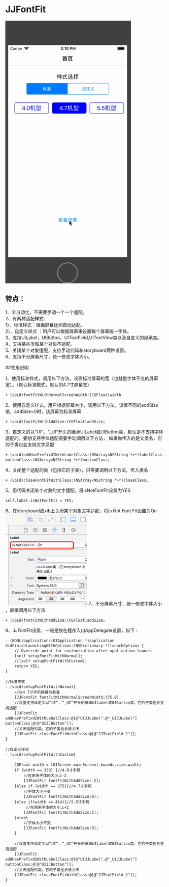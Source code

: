 # JJFontFit 
![image](https://github.com/04zhujunjie/JJFontFit/blob/master/Screenshot/JJFontFit.gif) 
## 特点：  
1、全自动化，不需要手动一个一个适配。  
2、有两种适配样式:  
              1）、标准样式：根据屏幕比例自动适配。     
              2）、自定义样式 ：用户可以根据屏幕来设置每个屏幕统一字体。    
3、支持UILabel，UIButton，UITextField,UITextView类以及自定义的继承类。    
4、支持某些类和某个对象不适配。     
5、关闭某个对象适配，支持手动代码和storyboard两种设置。      
6、支持不分屏幕尺寸，统一修改字体大小。     

##使用说明

1、使用标准样式，调用以下方法，设置标准屏幕的宽（也就是字体不变的屏幕宽）。（默认标准模式，默认的4.7寸屏幕宽）
```
+ (void)fontFitWithNormalScreenWidth:(CGFloat)width
```
2、使用自定义样式，用户根据屏幕大小，调用以下方法，设置不同的addSize值，addSize=0时，该屏幕为标准屏幕 
```
+ (void)fontFitWithAddSize:(CGFloat)addSize;
```
3、自定义的以“UI”、“_UI”开头的继承UILabel或UIButton类，默认是不支持字体适配的，要想支持字体适配需要手动调用以下方法，
如果你传入的是父类名，它的子类也会支持文字适配
```
+ (void)addHasPrefixUIWithLabelClass:(NSArray<NSString *>*)labelClass buttonClass:(NSArray<NSString *>*)buttonClass;
```
4、关闭整个适配的类（包括它的子类），只需要调用以下方法，传入类名 
```
+ (void)closeFontFitWithClass:(NSArray<NSString *>*)closeClass;
```
5、用代码关闭某个对象的文字适配，将isNotFontFit设置为YES  
```
self.label.isNotFontFit = YES;
```
6、在storyboard或xib上关闭某个对象文字适配，将Is Not Font Fit设置为On  
![image](https://github.com/04zhujunjie/JJFontFit/blob/master/Screenshot/storyboard_screen.png) 
7、不分屏幕尺寸，统一修改字体大小 ，直接调用以下方法 
```
+ (void)fontFitWithAddSize:(CGFloat)addSize;
```
8、JJFontFit设置，一般是放在程序入口AppDelegate设置，如下：  
```
- (BOOL)application:(UIApplication *)application didFinishLaunchingWithOptions:(NSDictionary *)launchOptions {
    // Override point for customization after application launch.
    [self setupFontFitWithNormal];
    //[self setupFontFitWithCustom];
    return YES;
}

//标准样式
- (void)setupFontFitWithNormal{
    //以4.7寸手机屏幕为基准
    [JJFontFit fontFitWithNormalScreenWidth:375.0];
    //设置支持自定义以“UI”，“_UI”开头的继承UILabel或UIButton类，它的子类也会支持适配
    [JJFontFit addHasPrefixUIWithLabelClass:@[@"UIJJLabel",@"_UIJJLabel"] buttonClass:@[@"UIJJButton"]];
    //关闭适配的类，它的子类也会被关闭
    [JJFontFit closeFontFitWithClass:@[@"JJTextField_1"]];
}

//自定义样式
- (void)setupFontFitWithCustom{
    
    CGFloat width = [UIScreen mainScreen].bounds.size.width;
    if (width == 320) {//4.0寸手机
        //在原来字体的大小上-2
        [JJFontFit fontFitWithAddSize:-2];
    }else if (width == 375){//4.7寸手机
        //字体大小不变
        [JJFontFit fontFitWithAddSize:0];
    }else if(width == 414){//5.5寸手机
         //在原来字体的大小上+2
        [JJFontFit fontFitWithAddSize:2];
    }else{
        //字体大小不变
        [JJFontFit fontFitWithAddSize:0];
    }
    
    //设置支持自定义以“UI”，“_UI”开头的继承UILabel或UIButton类，它的子类也会支持适配
    [JJFontFit addHasPrefixUIWithLabelClass:@[@"UIJJLabel",@"_UIJJLabel"] buttonClass:@[@"UIJJButton"]];
    //关闭适配的类，它的子类也会被关闭
    [JJFontFit closeFontFitWithClass:@[@"JJTextField_1"]];
}

```
